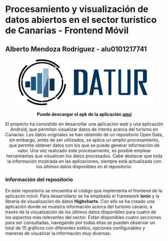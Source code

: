 # Procesamiento y visualización de datos abiertos en el sector turístico de Canarias - Frontend Móvil

## Alberto Mendoza Rodríguez - alu0101217741

<p align="center">
  <a href="https://danielalvarezm.github.io/UYA-Proyecto-de-accesibilidad/">
    <img src="images/DATUR-logo.png" width="450" style="max-width:100%;">
  </a>
</p>
<p align="center"><b>
  Puede descargar el apk de la aplicación <a href="https://drive.google.com/file/d/1DtxZuFrCxD_25QPnM9wVWsJlXEwZh6ax/view">aquí</a>
</b></p>


<p align="center">
El proyecto ha consistido en desarrollar una aplicación web y una aplicación Android, que permitan visualizar datos de interés acerca del turismo en Canarias. Los datos originales se han obtenido de un repositorio Open Data, sin embargo, antes de ser utilizados, se aplica un amplio procesamiento, que permite obtener datos con los que se puede generar información de valor. Una vez realizado este procesamiento, es posible emplear herramientas que visualicen los datos procesados. Cabe destacar que toda la información mostrada en las aplicaciones, siempre está actualizada con los últimos datos disponibles en el repositorio.
</p>

### Información del repositorio

En este repositorio se encuentra el código que implementa el frontend de la aplicacón móvil. Para desarrollarlo se ha empleado el framework **Ionic** y la librería de visualización de datos **Highcharts**. Con ello se ha creado una aplicación donde se muestra información acerca del turismo canario, a través de la visualización de los últimos datos disponibles para cuatro de los aspectos más relevantes del sector. Están disponibles cuatro secciones para ser consultadas, navegando por todas ellas se pueden observar un total de 15 gráficos con diferentes estilos, opciones configurables y maneras de visualizar la información muy diversas.
